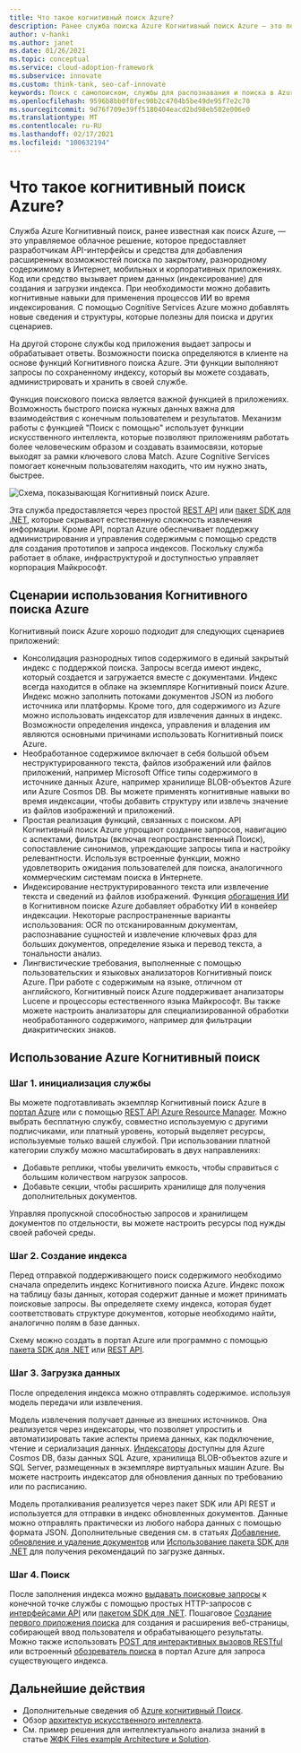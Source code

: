 ```yaml
---
title: Что такое когнитивный поиск Azure?
description: Ранее служба поиска Azure Когнитивный поиск Azure — это поисковая система, которая помогает применять процессы AI во время индексирования. Дополнительные сведения об Azure Cognitive Services.
author: v-hanki
ms.author: janet
ms.date: 01/26/2021
ms.topic: conceptual
ms.service: cloud-adoption-framework
ms.subservice: innovate
ms.custom: think-tank, seo-caf-innovate
keywords: Поиск с самопоиском, службы для распознавания и поиска в Azure, поиск в Azure
ms.openlocfilehash: 9596b8bb0f0fec90b2c4704b5be49de95f7e2c70
ms.sourcegitcommit: 9d76f709e39ff5180404eacd2bd98eb502e006e0
ms.translationtype: MT
ms.contentlocale: ru-RU
ms.lasthandoff: 02/17/2021
ms.locfileid: "100632194"
---
```

<!-- cSpell:ignore Lucene -->

<!-- docutune:casing "JFK Files" -->
<!-- docutune:ignore "Azure Search" -->

# <a name="what-is-azure-cognitive-search"></a>Что такое когнитивный поиск Azure?

Служба Azure Когнитивный поиск, ранее известная как поиск Azure, — это управляемое облачное решение, которое предоставляет разработчикам API-интерфейсы и средства для добавления расширенных возможностей поиска по закрытому, разнородному содержимому в Интернет, мобильных и корпоративных приложениях. Код или средство вызывает прием данных (индексирование) для создания и загрузки индекса. При необходимости можно добавить когнитивные навыки для применения процессов ИИ во время индексирования. С помощью Cognitive Services Azure можно добавлять новые сведения и структуры, которые полезны для поиска и других сценариев.

На другой стороне службы код приложения выдает запросы и обрабатывает ответы. Возможности поиска определяются в клиенте на основе функций Когнитивного поиска Azure. Эти функции выполняют запросы по сохраненному индексу, который вы можете создавать, администрировать и хранить в своей службе.

Функция поискового поиска является важной функцией в приложениях. Возможность быстрого поиска нужных данных важна для взаимодействия с конечным пользователем и результатов. Механизм работы с функцией "Поиск с помощью" использует функции искусственного интеллекта, которые позволяют приложениям работать более человеческим образом и создавать взаимосвязи, которые выходят за рамки ключевого слова Match. Azure Cognitive Services помогает конечным пользователям находить, что им нужно знать, быстрее.

![Схема, показывающая Когнитивный поиск Azure.](../../_images/ai-cognitive-search.png)

Эта служба предоставляется через простой [REST API](/rest/api/searchservice/) или [пакет SDK для .NET](/azure/search/search-howto-dotnet-sdk), которые скрывают естественную сложность извлечения информации. Кроме API, портал Azure обеспечивает поддержку администрирования и управления содержимым с помощью средств для создания прототипов и запроса индексов. Поскольку служба работает в облаке, инфраструктурой и доступностью управляет корпорация Майкрософт.

## <a name="when-to-use-azure-cognitive-search"></a>Сценарии использования Когнитивного поиска Azure

Когнитивный поиск Azure хорошо подходит для следующих сценариев приложений:

- Консолидация разнородных типов содержимого в единый закрытый индекс с поддержкой поиска. Запросы всегда имеют индекс, который создается и загружается вместе с документами. Индекс всегда находится в облаке на экземпляре Когнитивный поиск Azure. Индекс можно заполнить потоками документов JSON из любого источника или платформы. Кроме того, для содержимого из Azure можно использовать индексатор для извлечения данных в индекс. Возможности определения индекса, управления и владения им являются основными причинами использовать Когнитивный поиск Azure.
- Необработанное содержимое включает в себя большой объем неструктурированного текста, файлов изображений или файлов приложений, например Microsoft Office типы содержимого в источнике данных Azure, например хранилище BLOB-объектов Azure или Azure Cosmos DB. Вы можете применять когнитивные навыки во время индексации, чтобы добавить структуру или извлечь значение из файлов изображений и приложений.
- Простая реализация функций, связанных с поиском. API Когнитивный поиск Azure упрощают создание запросов, навигацию с аспектами, фильтры (включая геопространственный Поиск), сопоставление синонимов, упреждающие запросы типа и настройку релевантности. Используя встроенные функции, можно удовлетворить ожидания пользователей для поиска, аналогичного коммерческим системам поиска в Интернете.
- Индексирование неструктурированного текста или извлечение текста и сведений из файлов изображений. Функция [обогащения ИИ](/azure/search/cognitive-search-concept-intro) в Когнитивном поиске Azure добавляет обработку ИИ в конвейер индексации. Некоторые распространенные варианты использования: OCR по отсканированным документам, распознавание сущностей и извлечение ключевых фраз для больших документов, определение языка и перевод текста, а тональности анализ.
- Лингвистические требования, выполненные с помощью пользовательских и языковых анализаторов Когнитивный поиск Azure. При работе с содержимым на языке, отличном от английского, Когнитивный поиск Azure поддерживает анализаторы Lucene и процессоры естественного языка Майкрософт. Вы также можете настроить анализаторы для специализированной обработки необработанного содержимого, например для фильтрации диакритических знаков.

## <a name="use-azure-cognitive-search"></a>Использование Azure Когнитивный поиск

### <a name="step-1-provision-the-service"></a>Шаг 1. инициализация службы

Вы можете подготавливать экземпляр Когнитивный поиск Azure в [портал Azure](https://portal.azure.com/) или с помощью [REST API Azure Resource Manager](/rest/api/searchmanagement/). Можно выбрать бесплатную службу, совместно используемую с другими подписчиками, или платный уровень, который выделяет ресурсы, используемые только вашей службой. При использовании платной категории службу можно масштабировать в двух направлениях:

- Добавьте реплики, чтобы увеличить емкость, чтобы справиться с большим количеством нагрузок запросов.
- Добавьте секции, чтобы расширить хранилище для получения дополнительных документов.

Управляя пропускной способностью запросов и хранилищем документов по отдельности, вы можете настроить ресурсы под нужды своей рабочей среды.

### <a name="step-2-create-an-index"></a>Шаг 2. Создание индекса

Перед отправкой поддерживающего поиск содержимого необходимо сначала определить индекс Когнитивного поиска Azure. Индекс похож на таблицу базы данных, которая содержит данные и может принимать поисковые запросы. Вы определяете схему индекса, которая будет соответствовать структуре документов, которые необходимо найти, аналогично полям в базе данных.

Схему можно создать в портал Azure или программно с помощью [пакета SDK для .NET](/azure/search/search-howto-dotnet-sdk) или [REST API](/rest/api/searchservice/).

### <a name="step-3-load-data"></a>Шаг 3. Загрузка данных

После определения индекса можно отправлять содержимое. используя модель передачи или извлечения.

Модель извлечения получает данные из внешних источников. Она реализуется через индексаторы, что позволяет упростить и автоматизировать такие аспекты приема данных, как подключение, чтение и сериализация данных. [Индексаторы](/rest/api/searchservice/Indexer-operations) доступны для Azure Cosmos DB, базы данных SQL Azure, хранилища BLOB-объектов azure и SQL Server, размещенных в экземпляре виртуальных машин Azure. Вы можете настроить индексатор для обновления данных по требованию или по расписанию.

Модель проталкивания реализуется через пакет SDK или API REST и используется для отправки в индекс обновленных документов. Данные можно отправлять практически из любого набора данных с помощью формата JSON. Дополнительные сведения см. в статьях [Добавление, обновление и удаление документов](/rest/api/searchservice/addupdate-or-delete-documents) или [Использование пакета SDK для .NET](/azure/search/search-howto-dotnet-sdk) для получения рекомендаций по загрузке данных.

### <a name="step-4-search"></a>Шаг 4. Поиск

После заполнения индекса можно [выдавать поисковые запросы](/azure/search/search-query-overview) к конечной точке службы с помощью простых HTTP-запросов с [интерфейсами API](/rest/api/searchservice/search-documents) или [пакетом SDK для .NET](/dotnet/api/microsoft.azure.search.idocumentsoperations). Пошаговое [Создание первого приложения поиска](/azure/search/tutorial-csharp-create-first-app) для создания и расширения веб-страницы, собирающей ввод пользователя и обрабатывающего результаты. Можно также использовать [POST для интерактивных вызовов RESTful](/azure/search/search-get-started-postman) или встроенный [обозреватель поиска](/azure/search/search-explorer) в портал Azure для запроса существующего индекса.

## <a name="next-steps"></a>Дальнейшие действия

- Дополнительные сведения об [Azure когнитивный Поиск](/azure/search/).
- Обзор [архитектур искусственного интеллекта](/azure/architecture/browse/).
- См. пример решения для интеллектуального анализа знаний в статье [ЖФК Files example Architecture и Solution](/azure/architecture/solution-ideas/articles/cognitive-search-with-skillsets).
